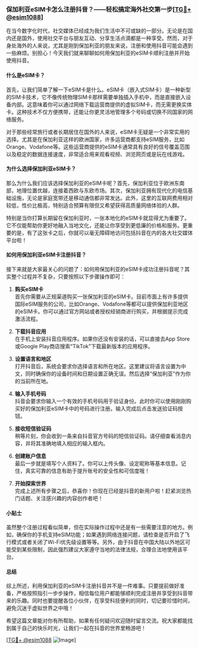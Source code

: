 ### 保加利亚eSIM卡怎么注册抖音？——轻松搞定海外社交第一步[[TG💪+ @esim1088](https://t.me/s/esim1088)]

在当今数字化时代，社交媒体已经成为我们生活中不可或缺的一部分。无论是在国内还是国外，使用社交平台与朋友互动、分享生活点滴都是一种享受。然而，对于身处海外的人来说，尤其是刚到保加利亚的朋友来说，注册和使用抖音可能会遇到一些麻烦。别担心！今天我们就来聊聊如何用保加利亚的eSIM卡顺利注册并开始使用抖音。

#### 什么是eSIM卡？

首先，让我们简单了解一下eSIM卡是什么。eSIM卡（嵌入式SIM卡）是一种新型的SIM卡技术，它不像传统物理SIM卡那样需要单独插入手机中，而是直接嵌入设备内部。这意味着你可以通过网络下载运营商提供的虚拟SIM卡，而无需更换实体卡。这种技术不仅方便携带，还能让你更灵活地管理多个号码或切换不同国家的网络服务。

对于那些经常旅行或者长期居住在国外的人来说，eSIM卡无疑是一个非常实用的选择。尤其是在保加利亚这样的欧洲国家，许多运营商都支持eSIM服务，比如Orange、Vodafone等。这些运营商提供的eSIM卡通常具有良好的信号覆盖范围以及稳定的数据连接速度，非常适合用来观看视频、浏览网页或是玩在线游戏。

#### 为什么选择保加利亚eSIM卡？

那么为什么我们应该选择保加利亚的eSIM卡呢？首先，保加利亚位于欧洲东南部，地理位置优越，连接着西欧与东欧市场。其次，保加利亚拥有现代化的电信基础设施，无论是家庭宽带还是移动通信都非常发达。此外，这里的互联网费用相对较低，性价比极高，特别适合预算有限但又希望获得高质量网络体验的人群。

特别是当你打算长期留在保加利亚时，一张本地化的eSIM卡就显得尤为重要了。它不仅能帮助你更好地融入当地文化，还能让你享受到更低廉的价格和服务。更重要的是，有了这张卡之后，你就可以毫无障碍地访问包括抖音在内的各大社交媒体平台啦！

#### 如何用保加利亚eSIM卡注册抖音？

接下来就是大家最关心的问题了：如何用保加利亚的eSIM卡成功注册抖音呢？其实整个过程并不复杂，只要按照以下步骤操作即可：

1. **购买eSIM卡**  
   首先你需要从正规渠道购买一张保加利亚的eSIM卡。目前市面上有许多提供国际eSIM服务的公司，比如Orange、Vodafone等都可以提供保加利亚地区的eSIM卡。你可以通过官方网站或者授权经销商进行购买，并根据提示完成激活流程。

2. **下载抖音应用**  
   在手机上安装抖音应用程序。如果你还没有安装的话，可以直接去App Store或Google Play商店搜索“TikTok”下载最新版本的应用程序。

3. **设置语言和地区**  
   打开抖音后，系统会要求你选择语言和所在地区。这里建议将语言设置为中文，同时确保你的设备时间和日期设置正确无误。然后选择“保加利亚”作为你的当前所在地。

4. **输入手机号码**  
   抖音会要求你输入一个有效的手机号码用于验证身份。此时你可以使用刚刚购买好的保加利亚eSIM卡中的号码进行注册。输入完成后点击发送验证码按钮。

5. **接收短信验证码**  
   稍等片刻，你会收到一条来自抖音官方号码的短信验证码。请仔细查看消息内容，并将其准确地填入相应的输入框内。

6. **创建账户信息**  
   最后一步就是填写个人资料了。你可以上传头像、设定昵称等基本信息。记住，真实可靠的信息有助于提升账号的安全性和可信度哦！

7. **开始探索世界**  
   完成上述所有步骤之后，恭喜你！你现在已经是抖音的新用户啦！赶紧浏览热门话题、关注感兴趣的内容创作者吧！

#### 小贴士

虽然整个注册过程看似简单，但在实际操作过程中还是有一些需要注意的地方。例如，确保你的手机支持eSIM功能；如果遇到网络连接问题，请检查是否开启了飞行模式或者关闭了Wi-Fi优先级设置等等。另外，由于抖音在中国大陆以外地区可能受到某些限制，因此强烈建议大家遵守当地的法律法规，合理合法地使用该平台。

#### 总结

综上所述，利用保加利亚的eSIM卡注册抖音并不是一件难事。只要提前做好准备，严格按照指引一步步操作，相信每位用户都能够顺利完成注册并享受到抖音带来的乐趣。同时也要提醒各位小伙伴，在享受科技便利的同时，切记要珍惜时间，避免沉迷于虚拟世界之中哦！

希望这篇文章能对你有所帮助，如果有任何疑问欢迎随时留言交流。祝大家都能找到属于自己的快乐时光，让我们一起在抖音的世界里畅游吧！

[[TG💪+ @esim1088](https://t.me/s/esim1088) ![Image](https://i.postimg.cc/4NQfJmqS/Snipaste-2025-05-13-00-14-12.png)]